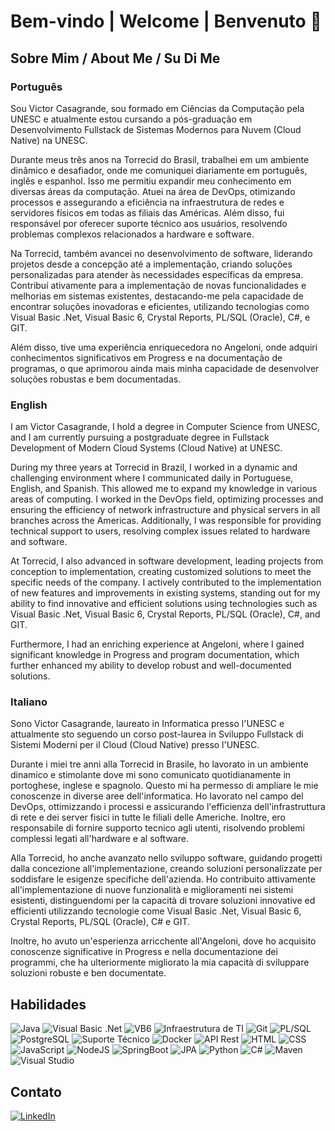 # Bem-vindo | Welcome | Benvenuto 👋

## Sobre Mim / About Me / Su Di Me

### Português
Sou Victor Casagrande, sou formado em Ciências da Computação pela UNESC e atualmente estou cursando a pós-graduação em Desenvolvimento Fullstack de Sistemas Modernos para Nuvem (Cloud Native) na UNESC.

Durante meus três anos na Torrecid do Brasil, trabalhei em um ambiente dinâmico e desafiador, onde me comuniquei diariamente em português, inglês e espanhol. Isso me permitiu expandir meu conhecimento em diversas áreas da computação. Atuei na área de DevOps, otimizando processos e assegurando a eficiência na infraestrutura de redes e servidores físicos em todas as filiais das Américas. Além disso, fui responsável por oferecer suporte técnico aos usuários, resolvendo problemas complexos relacionados a hardware e software.

Na Torrecid, também avancei no desenvolvimento de software, liderando projetos desde a concepção até a implementação, criando soluções personalizadas para atender às necessidades específicas da empresa. Contribuí ativamente para a implementação de novas funcionalidades e melhorias em sistemas existentes, destacando-me pela capacidade de encontrar soluções inovadoras e eficientes, utilizando tecnologias como Visual Basic .Net, Visual Basic 6, Crystal Reports, PL/SQL (Oracle), C#, e GIT.

Além disso, tive uma experiência enriquecedora no Angeloni, onde adquiri conhecimentos significativos em Progress e na documentação de programas, o que aprimorou ainda mais minha capacidade de desenvolver soluções robustas e bem documentadas.

### English
I am Victor Casagrande, I hold a degree in Computer Science from UNESC, and I am currently pursuing a postgraduate degree in Fullstack Development of Modern Cloud Systems (Cloud Native) at UNESC.

During my three years at Torrecid in Brazil, I worked in a dynamic and challenging environment where I communicated daily in Portuguese, English, and Spanish. This allowed me to expand my knowledge in various areas of computing. I worked in the DevOps field, optimizing processes and ensuring the efficiency of network infrastructure and physical servers in all branches across the Americas. Additionally, I was responsible for providing technical support to users, resolving complex issues related to hardware and software.

At Torrecid, I also advanced in software development, leading projects from conception to implementation, creating customized solutions to meet the specific needs of the company. I actively contributed to the implementation of new features and improvements in existing systems, standing out for my ability to find innovative and efficient solutions using technologies such as Visual Basic .Net, Visual Basic 6, Crystal Reports, PL/SQL (Oracle), C#, and GIT.

Furthermore, I had an enriching experience at Angeloni, where I gained significant knowledge in Progress and program documentation, which further enhanced my ability to develop robust and well-documented solutions.

### Italiano
Sono Victor Casagrande, laureato in Informatica presso l'UNESC e attualmente sto seguendo un corso post-laurea in Sviluppo Fullstack di Sistemi Moderni per il Cloud (Cloud Native) presso l'UNESC.

Durante i miei tre anni alla Torrecid in Brasile, ho lavorato in un ambiente dinamico e stimolante dove mi sono comunicato quotidianamente in portoghese, inglese e spagnolo. Questo mi ha permesso di ampliare le mie conoscenze in diverse aree dell'informatica. Ho lavorato nel campo del DevOps, ottimizzando i processi e assicurando l'efficienza dell'infrastruttura di rete e dei server fisici in tutte le filiali delle Americhe. Inoltre, ero responsabile di fornire supporto tecnico agli utenti, risolvendo problemi complessi legati all'hardware e al software.

Alla Torrecid, ho anche avanzato nello sviluppo software, guidando progetti dalla concezione all'implementazione, creando soluzioni personalizzate per soddisfare le esigenze specifiche dell'azienda. Ho contribuito attivamente all'implementazione di nuove funzionalità e miglioramenti nei sistemi esistenti, distinguendomi per la capacità di trovare soluzioni innovative ed efficienti utilizzando tecnologie come Visual Basic .Net, Visual Basic 6, Crystal Reports, PL/SQL (Oracle), C# e GIT.

Inoltre, ho avuto un'esperienza arricchente all'Angeloni, dove ho acquisito conoscenze significative in Progress e nella documentazione dei programmi, che ha ulteriormente migliorato la mia capacità di sviluppare soluzioni robuste e ben documentate.

## Habilidades

![Java](https://img.shields.io/badge/Java-8-orange)
![Visual Basic .Net](https://img.shields.io/badge/Visual%20Basic%20.Net-4.0-purple)
![VB6](https://img.shields.io/badge/VB6-Bug%20Fixes-lightgrey)
![Infraestrutura de TI](https://img.shields.io/badge/Infraestrutura%20de%20TI-Servidores%20Linux%20e%20Windows-informational)
![Git](https://img.shields.io/badge/Git-Version%20Control-blue)
![PL/SQL](https://img.shields.io/badge/PL%2FSQL-Oracle-green)
![PostgreSQL](https://img.shields.io/badge/PostgreSQL-Database-316192)
![Suporte Técnico](https://img.shields.io/badge/Suporte%20Técnico-Boa%20Comunicação-brightgreen)
![Docker](https://img.shields.io/badge/Docker-Containerization-blue)
![API Rest](https://img.shields.io/badge/API%20Rest-Development-yellow)
![HTML](https://img.shields.io/badge/HTML-Markup-red)
![CSS](https://img.shields.io/badge/CSS-Styling-blue)
![JavaScript](https://img.shields.io/badge/JavaScript-Frontend-yellow)
![NodeJS](https://img.shields.io/badge/NodeJS-Backend-green)
![SpringBoot](https://img.shields.io/badge/SpringBoot-Framework-brightgreen)
![JPA](https://img.shields.io/badge/JPA-Data%20Persistence-orange)
![Python](https://img.shields.io/badge/Python-Programming-blue)
![C#](https://img.shields.io/badge/C%23-Development-purple)
![Maven](https://img.shields.io/badge/Maven-Build%20Tool-blue)
![Visual Studio](https://img.shields.io/badge/Visual%20Studio-IDE-purple)

## Contato

[![LinkedIn](https://img.shields.io/badge/LinkedIn-Connect-blue)](https://www.linkedin.com/in/victor-farias-casagrande/)
